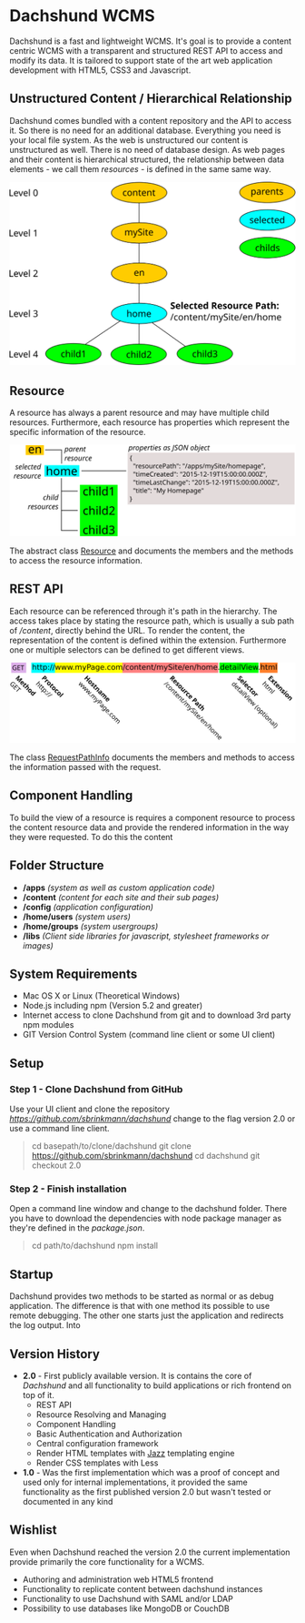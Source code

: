 # Dachshund WCMS
Dachshund is a fast and lightweight WCMS. It's goal is to provide a content centric WCMS with a transparent and structured REST API to access and modify its data. It is tailored to support state of the art web application development with HTML5, CSS3 and Javascript.

## Unstructured Content / Hierarchical Relationship
Dachshund comes bundled with a content repository and the API to access it. So there is no need for an additional database. Everything you need is your local file system. As the web is unstructured our content is unstructured as well. There is no need of database design. As web pages and their content is hierarchical structured, the relationship between data elements - we call them _resources_ - is defined in the same same way.

![Content Hierarchy](tutorials/relationship.svg)

## Resource
A resource has always a parent resource and may have multiple child resources. Furthermore, each resource has properties which represent the specific information of the resource.

![Rest API](tutorials/resource.svg)

The abstract class [Resource](Resource.html) and documents the members and the methods to access the resource information. 

## REST API
Each resource can be referenced through it's path in the hierarchy. The access takes place by stating the resource path, which is usually a sub path of _/content_, directly behind the URL. To render the content, the representation of the content is defined within the extension. Furthermore one or multiple selectors can be defined to get different views. 

![Rest API](tutorials/rest-api.svg)

The class [RequestPathInfo](RequestPathInfo.html) documents the members and methods to access the information passed with the request.

## Component Handling
To build the view of a resource is requires a component resource to process the content resource data and provide the rendered information in the way they were requested. To do this the content 

## Folder Structure
- __/apps__ _(system as well as custom application code)_
- __/content__ _(content for each site and their sub pages)_
- __/config__ _(application configuration)_
- __/home/users__ _(system users)_
- __/home/groups__ _(system usergroups)_
- __/libs__ _(Client side libraries for javascript, stylesheet frameworks or images)_

## System Requirements
- Mac OS X or Linux (Theoretical Windows)
- Node.js including npm (Version 5.2 and greater)
- Internet access to clone Dachshund from git and to download 3rd party npm modules
- GIT Version Control System (command line client or some UI client)

## Setup

### Step 1 - Clone Dachshund from GitHub
Use your UI client and clone the repository _https://github.com/sbrinkmann/dachshund_ change to the flag version 2.0 or use a command line client.

> cd basepath/to/clone/dachshund
> git clone https://github.com/sbrinkmann/dachshund
> cd dachshund
> git checkout 2.0 

### Step 2 - Finish installation
Open a command line window and change to the dachshund folder. There you have to download the dependencies with node package manager as they're defined in the _package.json_.

> cd path/to/dachshund
> npm install

## Startup
Dachshund provides two methods to be started as normal or as debug application. The difference is that with one method its possible to use remote debugging. The other one starts just the application and redirects the log output. Into 

## Version History
- __2.0__ - First publicly available version. It is contains the core of _Dachshund_ and all functionality to build applications or rich frontend on top of it.
  - REST API
  - Resource Resolving and Managing
  - Component Handling
  - Basic Authentication and Authorization
  - Central configuration framework
  - Render HTML templates with [Jazz](https://github.com/shinetech/jazz) templating engine
  - Render CSS templates with Less
- __1.0__ - Was the first implementation which was a proof of concept and used only for internal implementations, it provided the same functionality as the first published version 2.0 but wasn't tested or documented in any kind

## Wishlist
Even when Dachshund reached the version 2.0 the current implementation provide primarily the core functionality for a WCMS. 
- Authoring and administration web HTML5 frontend
- Functionality to replicate content between dachshund instances
- Functionality to use Dachshund with SAML and/or LDAP
- Possibility to use databases like MongoDB or CouchDB